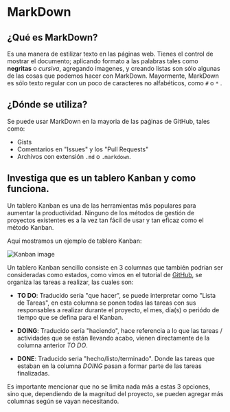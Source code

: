 # MarkDown

## ¿Qué es MarkDown?
  Es una manera de estilizar texto en las páginas web. Tienes el control de mostrar el documento; aplicando formato a las palabras tales como **negritas** o *cursiva*, agregando imagenes, y creando listas son sólo algunas de las cosas que podemos hacer con MarkDown. Mayormente, MarkDown es sólo texto regular con un poco de caracteres no alfabéticos, como `#` o `*` .

## ¿Dónde se utiliza?

  Se puede usar MarkDown en la mayoria de las paǵinas de GitHub, tales como:

  * Gists
  * Comentarios en "Issues" y los "Pull Requests"
  * Archivos con extensión `.md` o `.markdown`.

## Investiga que es un tablero Kanban y como funciona.

Un tablero Kanban es una de las herramientas más populares para aumentar la productividad. Ninguno de los métodos de gestión de proyectos existentes es a la vez tan fácil de usar y tan eficaz como el método Kanban.

Aquí mostramos un ejemplo de tablero Kanban:

  ![Kanban image](http://static.kanbantool.com/seo-landing-page/kanban-method/a-simple-kanban-board.png)

Un tablero Kanban sencillo consiste en 3 columnas que también podrían ser consideradas como estados, como vimos en el tutorial de [GitHub](https://github.com/JoJoCoJo/Tatooine-HDH/blob/master/La_practica_hace_al_Maestro.md), se organiza las tareas a realizar, las cuales son:

* **TO DO**: Traducido sería "que hacer", se puede interpretar como "Lista de Tareas", en esta columna se ponen todas las tareas con sus responsables a realizar durante el proyecto, el mes, día(s) o periódo de tiempo que se defina para el Kanban.

* **DOING**: Traducido sería "haciendo", hace referencia a lo que las tareas / actividades que se están llevando acabo, vienen directamente de la columna anterior _TO DO_.

* **DONE**: Traducido seria "hecho/listo/terminado". Donde las tareas que estaban en la columna _DOING_ pasan a formar parte de las tareas finalizadas.

Es importante mencionar que no se limita nada más a estas 3 opciones, sino que, dependiendo de la magnitud del proyecto, se pueden agregar más columnas según se vayan necesitando.
